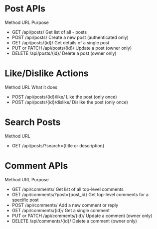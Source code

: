 # Post APIs

  Method      	   URL	             Purpose
- GET	          /api/posts/	     Get list of all - posts
- POST	          /api/posts/	     Create a new post (authenticated only)
- GET	          /api/posts/{id}/   Get details of a single post
- PUT or PATCH    /api/posts/{id}/	 Update a post (owner only)
- DELETE	      /api/posts/{id}/	 Delete a post (owner only)

#  Like/Dislike Actions

  Method	  URL	                     What it does
- POST	     /api/posts/{id}/like/	     Like the post (only once)
- POST	     /api/posts/{id}/dislike/	 Dislike the post (only once)

# Search Posts

Method	       URL	                                             
- GET	       /api/posts/?search={title or description}  

# Comment APIs

  Method	    URL	                            Purpose
- GET	        /api/comments/	                Get list of all top-level comments
- GET	        /api/comments/?post={post_id}	Get top-level comments for a specific post
- POST	        /api/comments/	                Add a new comment or reply
- GET	        /api/comments/{id}/	            Get a single comment
- PUT or PATCH	/api/comments/{id}/	            Update a comment (owner only)
- DELETE        /api/comments/{id}/	            Delete a comment (owner only)


